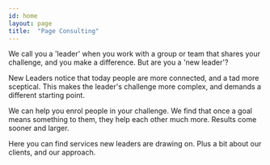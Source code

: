 ```yaml
---
id: home
layout: page
title:  "Page Consulting"
---
```


We call you a 'leader' when you work with a group or team that shares your challenge, and you make a difference. But are you a 'new leader'? 

New Leaders notice that today people are more connected, and a tad more sceptical. This makes the leader's challenge more complex, and demands a different starting point. 

We can help you enrol people in your challenge. We find that once a goal means something to them, they help each other much more. Results come sooner and larger. 

Here you can find services new leaders are drawing on. Plus a bit about our clients, and our approach.




